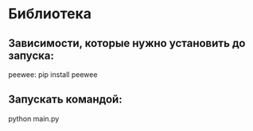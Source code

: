 # Библиотека 

## Зависимости, которые нужно установить до запуска:

peewee: pip install peewee

## Запускать командой:

python main.py
